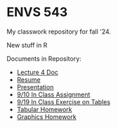 # ENVS 543

My classwork repository for fall '24.

New stuff in R



Documents in Repository:

 - [Lecture 4 Doc](https://kyleighj.github.io/ENVS543/Lecture4Doc.html)
 - [Resume](https://kyleighj.github.io/ENVS543/Markdown/KyleighResume.html)
 - [Presentation](https://kyleighj.github.io/ENVS543/Markdown/KyleighPresentation1.html)
 - [9/10 In Class Assignment](https://kyleighj.github.io/ENVS543/Markdown/in-class_data_types.html)
 - [9/19 In Class Exercise on Tables](https://kyleighj.github.io/ENVS543/Markdown/in_class_9_19.html)
 - [Tabular Homework](https://kyleighj.github.io/ENVS543/Markdown/Tabular_Homework.html) 
 - [Graphics Homework](https://kyleighj.github.io/ENVS543/Markdown/Graphics_HW.html)